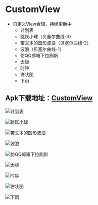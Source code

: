 # CustomView

 - 自定义View合辑，持续更新中
   - 计划表
   - 跳跃小球（贝塞尔曲线-3）
   - 带文本的圆形波浪（贝塞尔曲线-2）
   - 波浪（贝塞尔曲线-1）
   - 仿QQ邮箱下拉刷新
   - 太极
   - 时钟
   - 饼状图
   - 下雨
 
## **Apk下载地址：[CustomView](https://www.pgyer.com/CustomView)**

![计划表](screenshot/PlanView.gif)

![跳跃小球](screenshot/PointBeatView.gif)

![带文本的圆形波浪](screenshot/WaveLoadingView.gif)

![波浪](screenshot/WaveView.gif)

![仿QQ邮箱下拉刷新](screenshot/CircleRefreshView.gif)

![太极](screenshot/TaiJiView.gif)

![时钟](screenshot/ClockView.gif)

![饼状图](screenshot/PercentageView.gif)

![下雨](screenshot/RainView.gif)